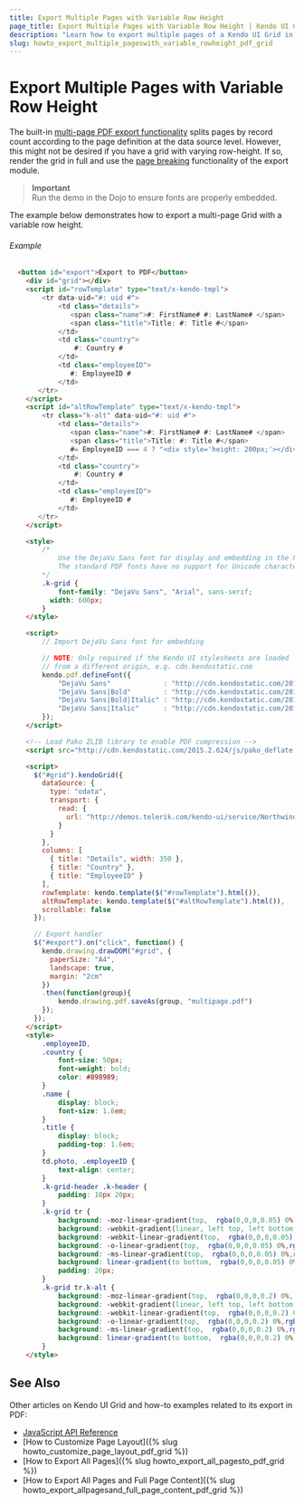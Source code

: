 ```yaml
---
title: Export Multiple Pages with Variable Row Height
page_title: Export Multiple Pages with Variable Row Height | Kendo UI Grid Widget
description: "Learn how to export multiple pages of a Kendo UI Grid in PDF with a varying row height."
slug: howto_export_multiple_pageswith_variable_rowheight_pdf_grid
---
```


# Export Multiple Pages with Variable Row Height

The built-in [multi-page PDF export functionality](/api/javascript/ui/grid#configuration-pdf.allPages) splits pages by record count according to the page definition at the data source level. However, this might not be desired if you have a grid with varying row-height. If so, render the grid in full and use the [page breaking](/framework/drawing/drawing-dom#automatic-page-breaking-q1-2015) functionality of the export module.

> **Important**  
> Run the demo in the Dojo to ensure fonts are properly embedded.

The example below demonstrates how to export a multi-page Grid with a variable row height. 

###### Example

```html
  <button id="export">Export to PDF</button>
    <div id="grid"></div>
    <script id="rowTemplate" type="text/x-kendo-tmpl">
        <tr data-uid="#: uid #">
            <td class="details">
               <span class="name">#: FirstName# #: LastName# </span>
               <span class="title">Title: #: Title #</span>
            </td>
            <td class="country">
                #: Country #
            </td>
            <td class="employeeID">
               #: EmployeeID #
            </td>
       </tr>
    </script>
    <script id="altRowTemplate" type="text/x-kendo-tmpl">
        <tr class="k-alt" data-uid="#: uid #">
            <td class="details">
               <span class="name">#: FirstName# #: LastName# </span>
               <span class="title">Title: #: Title #</span>
               #= EmployeeID === 4 ? "<div style='height: 200px;'></div>" : "" #
            </td>
            <td class="country">
                #: Country #
            </td>
            <td class="employeeID">
               #: EmployeeID #
            </td>
       </tr>
    </script>

    <style>
        /*
            Use the DejaVu Sans font for display and embedding in the PDF file.
            The standard PDF fonts have no support for Unicode characters.
        */
        .k-grid {
            font-family: "DejaVu Sans", "Arial", sans-serif;
          width: 600px;
        }
    </style>

    <script>
        // Import DejaVu Sans font for embedding

        // NOTE: Only required if the Kendo UI stylesheets are loaded
        // from a different origin, e.g. cdn.kendostatic.com
        kendo.pdf.defineFont({
            "DejaVu Sans"             : "http://cdn.kendostatic.com/2014.3.1314/styles/fonts/DejaVu/DejaVuSans.ttf",
            "DejaVu Sans|Bold"        : "http://cdn.kendostatic.com/2014.3.1314/styles/fonts/DejaVu/DejaVuSans-Bold.ttf",
            "DejaVu Sans|Bold|Italic" : "http://cdn.kendostatic.com/2014.3.1314/styles/fonts/DejaVu/DejaVuSans-Oblique.ttf",
            "DejaVu Sans|Italic"      : "http://cdn.kendostatic.com/2014.3.1314/styles/fonts/DejaVu/DejaVuSans-Oblique.ttf"
        });
    </script>

    <!-- Load Pako ZLIB library to enable PDF compression -->
    <script src="http://cdn.kendostatic.com/2015.2.624/js/pako_deflate.min.js"></script>

    <script>
      $("#grid").kendoGrid({
        dataSource: {
          type: "odata",
          transport: {
            read: {
              url: "http://demos.telerik.com/kendo-ui/service/Northwind.svc/Employees",
            }
          }
        },
        columns: [
          { title: "Details", width: 350 },
          { title: "Country" },
          { title: "EmployeeID" }
        ],
        rowTemplate: kendo.template($("#rowTemplate").html()),
        altRowTemplate: kendo.template($("#altRowTemplate").html()),
        scrollable: false
      });

      // Export handler
      $("#export").on("click", function() {
        kendo.drawing.drawDOM("#grid", {
          paperSize: "A4",
          landscape: true,
          margin: "2cm"
        })
        .then(function(group){
            kendo.drawing.pdf.saveAs(group, "multipage.pdf")
        });
      });
    </script>
    <style>
        .employeeID,
        .country {
            font-size: 50px;
            font-weight: bold;
            color: #898989;
        }
        .name {
            display: block;
            font-size: 1.6em;
        }
        .title {
            display: block;
            padding-top: 1.6em;
        }
        td.photo, .employeeID {
            text-align: center;
        }
        .k-grid-header .k-header {
            padding: 10px 20px;
        }
        .k-grid tr {
            background: -moz-linear-gradient(top,  rgba(0,0,0,0.05) 0%, rgba(0,0,0,0.15) 100%);
            background: -webkit-gradient(linear, left top, left bottom, color-stop(0%,rgba(0,0,0,0.05)), color-stop(100%,rgba(0,0,0,0.15)));
            background: -webkit-linear-gradient(top,  rgba(0,0,0,0.05) 0%,rgba(0,0,0,0.15) 100%);
            background: -o-linear-gradient(top,  rgba(0,0,0,0.05) 0%,rgba(0,0,0,0.15) 100%);
            background: -ms-linear-gradient(top,  rgba(0,0,0,0.05) 0%,rgba(0,0,0,0.15) 100%);
            background: linear-gradient(to bottom,  rgba(0,0,0,0.05) 0%,rgba(0,0,0,0.15) 100%);
            padding: 20px;
        }
        .k-grid tr.k-alt {
            background: -moz-linear-gradient(top,  rgba(0,0,0,0.2) 0%, rgba(0,0,0,0.1) 100%);
            background: -webkit-gradient(linear, left top, left bottom, color-stop(0%,rgba(0,0,0,0.2)), color-stop(100%,rgba(0,0,0,0.1)));
            background: -webkit-linear-gradient(top,  rgba(0,0,0,0.2) 0%,rgba(0,0,0,0.1) 100%);
            background: -o-linear-gradient(top,  rgba(0,0,0,0.2) 0%,rgba(0,0,0,0.1) 100%);
            background: -ms-linear-gradient(top,  rgba(0,0,0,0.2) 0%,rgba(0,0,0,0.1) 100%);
            background: linear-gradient(to bottom,  rgba(0,0,0,0.2) 0%,rgba(0,0,0,0.1) 100%);
        }
    </style>
```

## See Also

Other articles on Kendo UI Grid and how-to examples related to its export in PDF:

* [JavaScript API Reference](/api/javascript/ui/grid)
* [How to Customize Page Layout]({% slug howto_customize_page_layout_pdf_grid %})
* [How to Export All Pages]({% slug howto_export_all_pagesto_pdf_grid %})
* [How to Export All Pages and Full Page Content]({% slug howto_export_allpagesand_full_page_content_pdf_grid %})